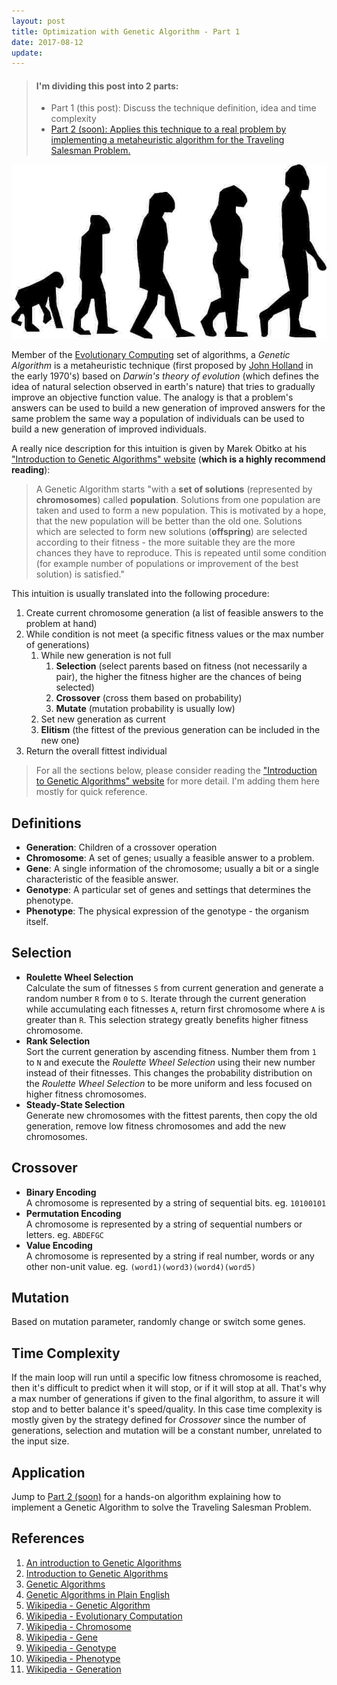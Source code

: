 ```yaml
---
layout: post
title: Optimization with Genetic Algorithm - Part 1
date: 2017-08-12
update:
---
```


> #### I'm dividing this post into 2 parts:
> - Part 1 (this post): Discuss the technique definition, idea and time complexity 
> - [Part 2 (soon): Applies this technique to a real problem by implementing a metaheuristic algorithm for the Traveling Salesman Problem.]()

![Evolutionary Computing](/img/evolution.jpg)

Member of the [Evolutionary Computing](https://en.wikipedia.org/wiki/Evolutionary_computation) set of algorithms, a *Genetic Algorithm* is a metaheuristic technique (first proposed by [John Holland](https://pt.wikipedia.org/wiki/John_Henry_Holland) in the early 1970's) based on *Darwin's theory of evolution* (which defines the idea of natural selection observed in earth's nature) that tries to gradually improve an objective function value. The analogy is that a problem's answers can be used to build a new generation of improved answers for the same problem the same way a population of individuals can be used to build a new generation of improved individuals. 

A really nice description for this intuition is given by Marek Obitko at his ["Introduction to Genetic Algorithms" website](http://www.obitko.com/tutorials/genetic-algorithms/index.php) (**which is a highly recommend reading**):
> A Genetic Algorithm starts "with a **set of solutions** (represented by **chromosomes**) called **population**. Solutions from one population are taken and used to form a new population. This is motivated by a hope, that the new population will be better than the old one. Solutions which are selected to form new solutions (**offspring**) are selected according to their fitness - the more suitable they are the more chances they have to reproduce. This is repeated until some condition (for example number of populations or improvement of the best solution) is satisfied."

This intuition is usually translated into the following procedure:

1. Create current chromosome generation (a list of feasible answers to the problem at hand)
1. While condition is not meet (a specific fitness values or the max number of generations)
    1. While new generation is not full
        1. **Selection** (select parents based on fitness (not necessarily a pair), the higher the fitness higher are the chances of being selected)
        1. **Crossover** (cross them based on probability)
        1. **Mutate** (mutation probability is usually low)
    1. Set new generation as current
    1. **Elitism** (the fittest of the previous generation can be included in the new one)
1. Return the overall fittest individual

>For all the sections below, please consider reading the ["Introduction to Genetic Algorithms" website](http://www.obitko.com/tutorials/genetic-algorithms/index.php) for more detail. I'm adding them here mostly for quick reference.

Definitions
---
- **Generation**: Children of a crossover operation
- **Chromosome**: A set of genes; usually a feasible answer to a problem.
- **Gene**: A single information of the chromosome; usually a bit or a single characteristic of the feasible answer.
- **Genotype**: A particular set of genes and settings that determines the phenotype.
- **Phenotype**: The physical expression of the genotype - the organism itself.

Selection
---
- **Roulette Wheel Selection**  
Calculate the sum of fitnesses <code>S</code> from current generation and generate a random number <code>R</code> from <code>0</code> to <code>S</code>. Iterate through the current generation while accumulating each fitnesses <code>A</code>, return first chromosome where <code>A</code> is greater than <code>R</code>. This selection strategy greatly benefits higher fitness chromosome.
- **Rank Selection**  
Sort the current generation by ascending fitness. Number them from <code>1</code> to <code>N</code> and execute the *Roulette Wheel Selection* using their new number instead of their fitnesses. This changes the probability distribution on the *Roulette Wheel Selection* to be more uniform and less focused on higher fitness chromosomes.
- **Steady-State Selection**  
Generate new chromosomes with the fittest parents, then copy the old generation, remove low fitness chromosomes and add the new chromosomes.

Crossover
---
- **Binary Encoding**  
A chromosome is represented by a string of sequential bits. eg. <code>10100101</code>
- **Permutation Encoding**  
A chromosome is represented by a string of sequential numbers or letters. eg. <code>ABDEFGC</code> 
- **Value Encoding**  
A chromosome is represented by a string if real number, words or any other non-unit value. eg. <code>(word1)(word3)(word4)(word5)</code>

Mutation
---
Based on mutation parameter, randomly change or switch some genes.

Time Complexity
---
If the main loop will run until a specific low fitness chromosome is reached, then it's difficult to predict when it will stop, or if it will stop at all. That's why a max number of generations if given to the final algorithm, to assure it will stop and to better balance it's speed/quality. In this case time complexity is mostly given by the strategy defined for *Crossover* since the number of generations, selection and mutation will be a constant number, unrelated to the input size.

Application
---
Jump to [Part 2 (soon)]() for a hands-on algorithm explaining how to implement a Genetic Algorithm to solve the Traveling Salesman Problem.

References
---
1. [An introduction to Genetic Algorithms](https://mitpress.mit.edu/books/introduction-genetic-algorithms)
1. [Introduction to Genetic Algorithms](http://www.obitko.com/tutorials/genetic-algorithms/index.php)
1. [Genetic Algorithms](https://www.doc.ic.ac.uk/~nd/surprise_96/journal/vol1/hmw/article1.html)
1. [Genetic Algorithms in Plain English](http://www.ai-junkie.com/ga/intro/gat1.html)
1. [Wikipedia - Genetic Algorithm](https://en.wikipedia.org/wiki/Genetic_algorithm)
1. [Wikipedia - Evolutionary Computation](https://en.wikipedia.org/wiki/Evolutionary_computation)
1. [Wikipedia - Chromosome](https://en.wikipedia.org/wiki/Chromosome)
1. [Wikipedia - Gene](https://en.wikipedia.org/wiki/Gene)
1. [Wikipedia - Genotype](https://en.wikipedia.org/wiki/Genotype)
1. [Wikipedia - Phenotype](https://en.wikipedia.org/wiki/Phenotype)
1. [Wikipedia - Generation](https://en.wikipedia.org/wiki/Generation)
